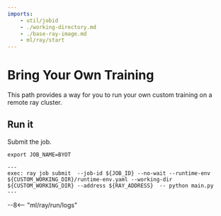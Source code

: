 ```yaml
---
imports:
    - util/jobid
    - ./working-directory.md
    - ./base-ray-image.md
    - ml/ray/start
---
```


# Bring Your Own Training

This path provides a way for you to run your own custom training on a remote ray cluster.

## Run it

Submit the job.

```shell
export JOB_NAME=BYOT
```

```shell
---
exec: ray job submit  --job-id ${JOB_ID} --no-wait --runtime-env  ${CUSTOM_WORKING_DIR}/runtime-env.yaml --working-dir ${CUSTOM_WORKING_DIR} --address ${RAY_ADDRESS}  -- python main.py 
---
```

--8<-- "ml/ray/run/logs"
